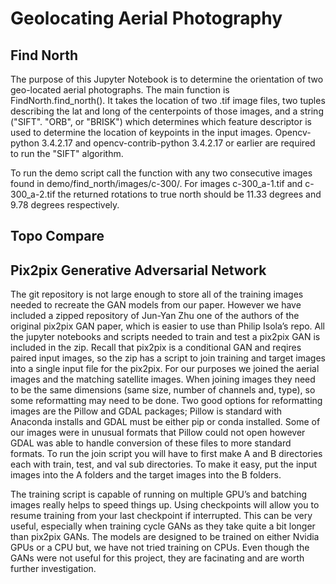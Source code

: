 # Geolocating Aerial Photography

## Find North

The purpose of this Jupyter Notebook is to determine the orientation of two geo-located aerial photographs.  The main function is FindNorth.find_north().  It takes the location of two .tif image files, two tuples describing the lat and long of the centerpoints of those images, and a string ("SIFT". "ORB", or "BRISK") which determines which feature descriptor is used to determine the location of keypoints in the input images.  Opencv-python 3.4.2.17 and opencv-contrib-python 3.4.2.17 or earlier are required to run the "SIFT" algorithm.

To run the demo script call the function with any two consecutive images found in demo/find_north/images/c-300/.  For images c-300_a-1.tif and c-300_a-2.tif the returned rotations to true north should be 11.33 degrees and 9.78 degrees respectively.


## Topo Compare

## Pix2pix Generative Adversarial Network

The git repository is not large enough to store all of the training images needed to recreate the GAN models from our paper. However we have included a zipped repository of Jun-Yan Zhu one of the authors of the original pix2pix GAN paper, which is easier to use than Philip Isola’s repo. All the jupyter notebooks and scripts needed to train and test a pix2pix GAN is included in the zip. Recall that pix2pix is a conditional GAN and reqires paired input images, so the zip has a script to join training and target images into a single input file for the pix2pix. For our purposes we joined the aerial images and the matching satellite images. When joining images they need to be the same dimensions (same size, number of channels and, type), so some reformatting may need to be done. Two good options for reformatting images are the Pillow and GDAL packages; Pillow is standard with Anaconda installs and GDAL must be either pip or conda installed.  Some of our images were in unusual formats that Pillow could not open however GDAL was able to handle conversion of these files to more standard formats. To run the join script you will have to first make A and B directories each with train, test, and val sub directories. To make it easy, put the input images into the A folders and the target images into the B folders. 

The training script is capable of running on multiple GPU’s and batching images really helps to speed things up. Using checkpoints will allow you to resume training from your last checkpoint if interrupted. This can be very useful, especially when training cycle GANs as they take quite a bit longer than pix2pix GANs. The models are designed to be trained on either Nvidia GPUs or a CPU but, we have not tried training on CPUs. Even though the GANs were not useful for this project, they are facinating and are worth further investigation.

